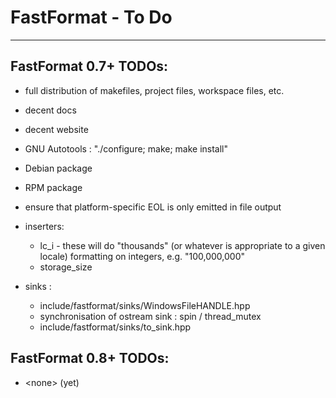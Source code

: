 # FastFormat - To Do


----


## FastFormat 0.7+ TODOs:

* full distribution of makefiles, project files, workspace files, etc.

* decent docs

* decent website

* GNU Autotools : "./configure; make; make install"

* Debian package

* RPM package

* ensure that platform-specific EOL is only emitted in file output

* inserters:
   * lc_i - these will do "thousands" (or whatever is appropriate to a given locale) formatting on integers, e.g. "100,000,000"
   * storage_size

* sinks :
    * include/fastformat/sinks/WindowsFileHANDLE.hpp
    * synchronisation of ostream sink : spin / thread_mutex
    * include/fastformat/sinks/to_sink.hpp


## FastFormat 0.8+ TODOs:

* \<none> (yet)


<!-- ########################### end of file ########################### -->


